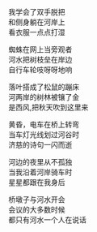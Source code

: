 

我学会了双手脱把  
和侧身躺在河岸上  
看衣服一点点打湿  
  
蜘蛛在网上当旁观者  
河水把树枝垒在岸边  
自行⻋轮吱呀呀地响  
  
落叶搭成了松鼠的蹦床  
河两岸的树林被镶了金  
是⻄⻛,把秋天吹到这里来  
  
⻩昏，电⻋在桥上转弯  
当⻋灯光线划过河谷时  
济慈的诗句一闪而逝  
  
河边的夜里从不孤独  
当我沿着河岸骑⻋时  
星星都跟在我身后  
  
桥墩子与河水开会  
会议的大多数时候  
都只有河水一个人在说话  
